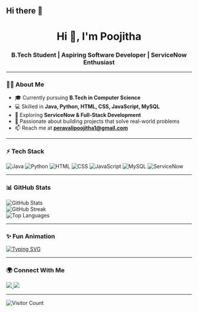 ## Hi there 👋
<h1 align="center">Hi 👋, I'm Poojitha</h1>
<h3 align="center">B.Tech Student | Aspiring Software Developer | ServiceNow Enthusiast</h3>

---

### 👩‍💻 About Me
- 🎓 Currently pursuing **B.Tech in Computer Science**
- 💻 Skilled in **Java, Python, HTML, CSS, JavaScript, MySQL**
- 🌱 Exploring **ServiceNow & Full-Stack Development**
- 🚀 Passionate about building projects that solve real-world problems
- 📫 Reach me at **peravalipoojitha1@gmail.com**  

---

### ⚡ Tech Stack
![Java](https://img.shields.io/badge/Java-orange?logo=java&logoColor=white)
![Python](https://img.shields.io/badge/Python-blue?logo=python&logoColor=white)
![HTML](https://img.shields.io/badge/HTML5-red?logo=html5&logoColor=white)
![CSS](https://img.shields.io/badge/CSS3-blue?logo=css3&logoColor=white)
![JavaScript](https://img.shields.io/badge/JavaScript-yellow?logo=javascript&logoColor=black)
![MySQL](https://img.shields.io/badge/MySQL-blue?logo=mysql&logoColor=white)
![ServiceNow](https://img.shields.io/badge/ServiceNow-red?logo=servicenow&logoColor=white)

---

### 📊 GitHub Stats
![GitHub Stats](https://github-readme-stats.vercel.app/api?username=PoojiPoojitha&show_icons=true&theme=radical)  
![GitHub Streak](https://github-readme-streak-stats.herokuapp.com/?user=PoojiPoojitha&theme=radical)  
![Top Languages](https://github-readme-stats.vercel.app/api/top-langs/?username=PoojiPoojitha&layout=compact&theme=radical)

---

### ✨ Fun Animation
[![Typing SVG](https://readme-typing-svg.herokuapp.com?size=22&color=36BCF7&center=true&vCenter=true&lines=Hi+there!+👋;I+am+Poojitha;Java+%7C+Python+%7C+ServiceNow;Always+Learning+New+Things)](https://git.io/typing-svg)

---

### 🌍 Connect With Me
<a href="https://www.linkedin.com/in/your-linkedin-profile" target="https://www.linkedin.com/in/peravali-poojitha">
  <img src="https://img.shields.io/badge/LinkedIn-blue?logo=linkedin&logoColor=white" />
</a>
<a href="mailto:your-peravalipoojitha1@gmail.com">
  <img src="https://img.shields.io/badge/Email-red?logo=gmail&logoColor=white" />
</a>

---

![Visitor Count](https://komarev.com/ghpvc/?username=Poojitha&color=blue&style=flat-square&label=Profile+Views)
